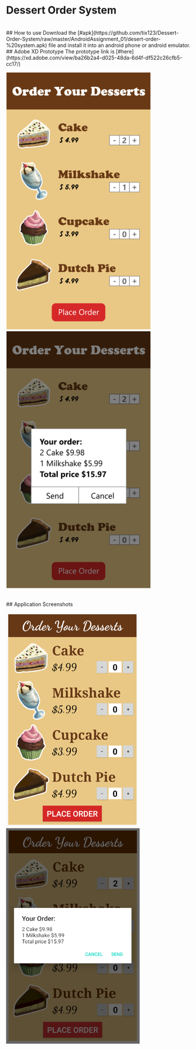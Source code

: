 # Dessert Order System
<br>
## How to use
Download the [#apk](https://github.com/tix123/Dessert-Order-System/raw/master/AndroidAssignment_01/desert-order-%20system.apk) file and install it into an android phone or android emulator.
<br>
## Adobe XD Prototype
The prototype link is [#here](https://xd.adobe.com/view/ba26b2a4-d025-48da-6d4f-df522c26cfb5-cc17/)
<br>
<p align="left">
  <img src="https://github.com/tix123/Dessert-Order-System/blob/master/screenshots/Screenshot_prototype_01.jpg">
  <img src="https://github.com/tix123/Dessert-Order-System/blob/master/screenshots/Screenshot_prototype_02.jpg">
</p>
<br>
## Application Screenshots
<p align="left">
  <img src="https://github.com/tix123/Dessert-Order-System/blob/master/screenshots/Screenshot_01.jpg">
  <img src="https://github.com/tix123/Dessert-Order-System/blob/master/screenshots/Screenshot_02.jpg">
</p>


